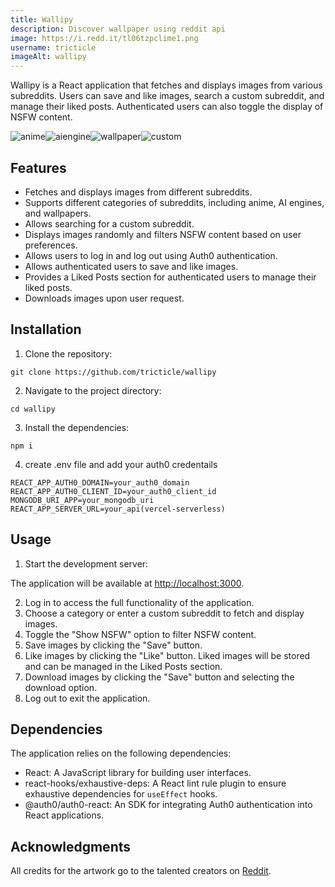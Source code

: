 ```yaml
---
title: Wallipy
description: Discover wallpaper using reddit api
image: https://i.redd.it/tl06tzpclime1.png
username: tricticle
imageAlt: wallipy
---
```

Wallipy is a React application that fetches and displays images from various subreddits. Users can save and like images, search a custom subreddit, and manage their liked posts. Authenticated users can also toggle the display of NSFW content.

![anime](https://github.com/tricticle/wallipy/blob/main/public/assets/Screenshot_2023-06-14-01-15-25-30_40deb401b9ffe8e1df2f1cc5ba480b12.jpg)![aiengine](https://github.com/tricticle/wallipy/blob/main/public/assets/Screenshot_2023-06-14-01-16-58-65_40deb401b9ffe8e1df2f1cc5ba480b12.jpg)![wallpaper](https://github.com/tricticle/wallipy/blob/main/public/assets/Screenshot_2023-06-14-01-18-30-14_40deb401b9ffe8e1df2f1cc5ba480b12.jpg)![custom](https://github.com/tricticle/wallipy/blob/main/public/assets/Screenshot_2023-06-14-01-21-32-25_40deb401b9ffe8e1df2f1cc5ba480b12.jpg)

## Features

* Fetches and displays images from different subreddits.
* Supports different categories of subreddits, including anime, AI engines, and wallpapers.
* Allows searching for a custom subreddit.
* Displays images randomly and filters NSFW content based on user preferences.
* Allows users to log in and log out using Auth0 authentication.
* Allows authenticated users to save and like images.
* Provides a Liked Posts section for authenticated users to manage their liked posts.
* Downloads images upon user request.

## Installation

1. Clone the repository:

```
git clone https://github.com/tricticle/wallipy
```

2. Navigate to the project directory:

```
cd wallipy
```

3. Install the dependencies:

```
npm i
```

4. create .env file and add your auth0 credentails

```
REACT_APP_AUTH0_DOMAIN=your_auth0_domain
REACT_APP_AUTH0_CLIENT_ID=your_auth0_client_id
MONGODB_URI_APP=your_mongodb_uri
REACT_APP_SERVER_URL=your_api(vercel-serverless)
```

## Usage

1. Start the development server:

The application will be available at <http://localhost:3000>.

2. Log in to access the full functionality of the application.
3. Choose a category or enter a custom subreddit to fetch and display images.
4. Toggle the "Show NSFW" option to filter NSFW content.
5. Save images by clicking the "Save" button.
6. Like images by clicking the "Like" button. Liked images will be stored and can be managed in the Liked Posts section.
7. Download images by clicking the "Save" button and selecting the download option.
8. Log out to exit the application.

## Dependencies

The application relies on the following dependencies:

* React: A JavaScript library for building user interfaces.
* react-hooks/exhaustive-deps: A React lint rule plugin to ensure exhaustive dependencies for `useEffect` hooks.
* @auth0/auth0-react: An SDK for integrating Auth0 authentication into React applications.

## Acknowledgments

All credits for the artwork go to the talented creators on [Reddit](https://www.reddit.com/).